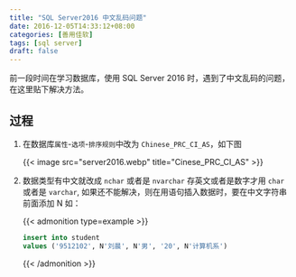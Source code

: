 ```yaml
---
title: "SQL Server2016 中文乱码问题"
date: 2016-12-05T14:33:12+08:00
categories: [善用佳软]
tags: [sql server]
draft: false
---
```


前一段时间在学习数据库，使用 SQL Server 2016 时，遇到了中文乱码的问题，在这里贴下解决方法。

<!--more-->

## 过程

1. 在数据库`属性`-`选项`-`排序规则`中改为 `Chinese_PRC_CI_AS`，如下图

    {{< image src="server2016.webp" title="Cinese_PRC_CI_AS" >}}

2. 数据类型有中文就改成 `nchar` 或者是 `nvarchar` 存英文或者是数字才用 `char` 或者是 `varchar`, 如果还不能解决，则在用语句插入数据时，要在中文字符串前面添加 N 如：

    {{< admonition type=example >}}

    ``` sql
    insert into student
    values ('9512102', N'刘晨', N'男', '20', N'计算机系')
    ```

    {{< /admonition >}}
